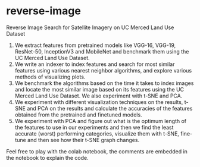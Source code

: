 # reverse-image
Reverse Image Search for Satellite Imagery on UC Merced Land Use Dataset
1. We extract features from pretrained models like VGG-16, VGG-19, ResNet-50, InceptionV3 and MobileNet and benchmark them using the UC Merced Land Use Dataset.
2. We write an indexer to index features and search for most similar features using various nearest neighbor algorithms, and explore various methods of visualizing plots.
3. We benchmark the algorithms based on the time it takes to index images and locate the most similar image based on its features using the UC Merced Land Use Dataset. We also experiment with t-SNE and PCA.
4. We experiment with different visualization techniques on the results, t-SNE and PCA on the results and calculate the accuracies of the features obtained from the pretrained and finetuned models.
5. We experiment with PCA and figure out what is the optimum length of the features to use in our experiments and then we find the least accurate (worst) performing categories, visualize them with t-SNE, fine-tune and then see how their t-SNE graph changes.

Feel free to play with the colab notebook, the comments are embedded in the notebook to explain the code.
